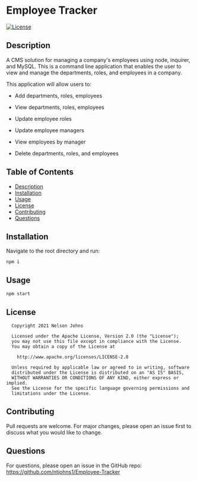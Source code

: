 
# Employee Tracker

[![License](https://img.shields.io/badge/License-Apache_2.0-blue.svg)](https://opensource.org/licenses/Apache-2.0)


## Description
A CMS solution for managing a company's employees using node, inquirer, and MySQL. This is a command line application that enables the user to view and manage the departments, roles, and employees in a company. 

This application will allow users to:

  * Add departments, roles, employees

  * View departments, roles, employees

  * Update employee roles

  * Update employee managers

  * View employees by manager

  * Delete departments, roles, and employees

## Table of Contents

- [Description](#description)
- [Installation](#installation)
- [Usage](#usage)
- [License](#license)
- [Contributing](#contributing)
- [Questions](#questions)

## Installation

Navigate to the root directory and run:
```
npm i
```

## Usage

```
npm start
```

## License  

      Copyright 2021 Nelson Johns

      Licensed under the Apache License, Version 2.0 (the "License");
      you may not use this file except in compliance with the License.
      You may obtain a copy of the License at
   
        http://www.apache.org/licenses/LICENSE-2.0
   
      Unless required by applicable law or agreed to in writing, software
      distributed under the License is distributed on an "AS IS" BASIS,
      WITHOUT WARRANTIES OR CONDITIONS OF ANY KIND, either express or implied.
      See the License for the specific language governing permissions and
      limitations under the License.
      

## Contributing
Pull requests are welcome. For major changes, please open an issue first to discuss what you would like to change.

## Questions
For questions, please open an issue in the GitHub repo: https://github.com/ntjohns1/Employee-Tracker
